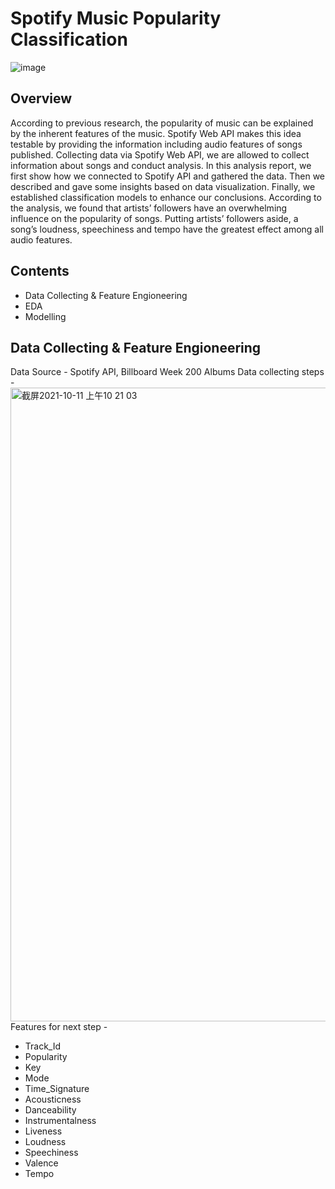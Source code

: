 # Spotify Music Popularity Classification

![image](https://user-images.githubusercontent.com/62194058/136700862-5956aef5-8961-4ff8-8363-4418c727716c.png)

## Overview
According to previous research, the popularity of music can be explained by the inherent features of the music. Spotify Web API makes this idea testable by providing the information including audio features of songs published. Collecting data via Spotify Web API, we are allowed to collect information about songs and conduct analysis. In this analysis report, we first show how we connected to Spotify API and gathered the data. Then we described and gave some insights based on data visualization. Finally, we established classification models to enhance our conclusions. According to the analysis, we found that artists’ followers have an overwhelming influence on the popularity of songs. Putting artists’ followers aside, a song’s loudness, speechiness and tempo have the greatest effect among all audio features.

## Contents
* Data Collecting & Feature Engioneering
* EDA
* Modelling

## Data Collecting & Feature Engioneering
Data Source - Spotify API, Billboard Week 200 Albums
Data collecting steps - 
<img width="1014" alt="截屏2021-10-11 上午10 21 03" src="https://user-images.githubusercontent.com/62194058/136806354-d7b041f6-5027-4638-aebd-0736a147cf7a.png">
Features for next step - 
* Track_Id
* Popularity
* Key
* Mode
* Time_Signature
* Acousticness
* Danceability
* Instrumentalness
* Liveness
* Loudness
* Speechiness
* Valence
* Tempo



